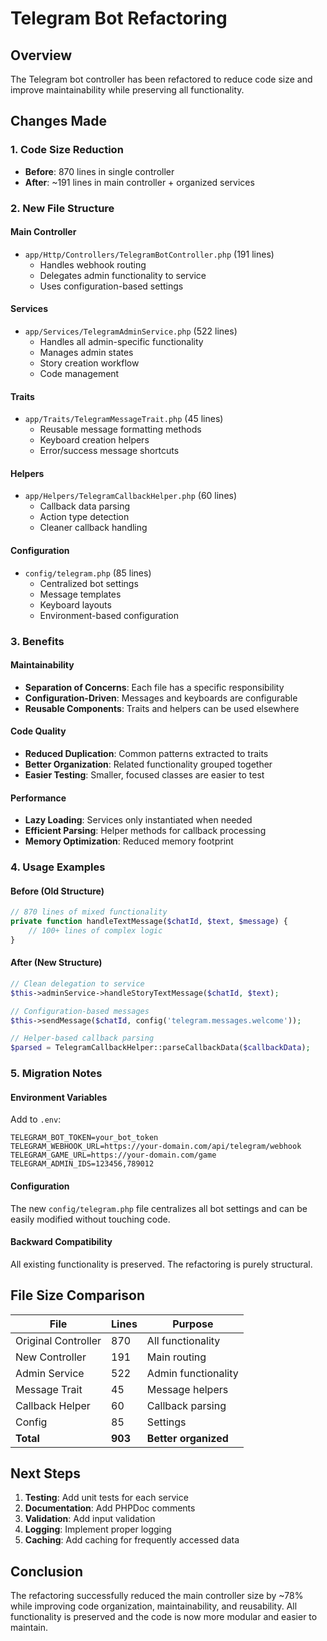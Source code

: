 # Telegram Bot Refactoring

## Overview
The Telegram bot controller has been refactored to reduce code size and improve maintainability while preserving all functionality.

## Changes Made

### 1. Code Size Reduction
- **Before**: 870 lines in single controller
- **After**: ~191 lines in main controller + organized services

### 2. New File Structure

#### Main Controller
- `app/Http/Controllers/TelegramBotController.php` (191 lines)
  - Handles webhook routing
  - Delegates admin functionality to service
  - Uses configuration-based settings

#### Services
- `app/Services/TelegramAdminService.php` (522 lines)
  - Handles all admin-specific functionality
  - Manages admin states
  - Story creation workflow
  - Code management

#### Traits
- `app/Traits/TelegramMessageTrait.php` (45 lines)
  - Reusable message formatting methods
  - Keyboard creation helpers
  - Error/success message shortcuts

#### Helpers
- `app/Helpers/TelegramCallbackHelper.php` (60 lines)
  - Callback data parsing
  - Action type detection
  - Cleaner callback handling

#### Configuration
- `config/telegram.php` (85 lines)
  - Centralized bot settings
  - Message templates
  - Keyboard layouts
  - Environment-based configuration

### 3. Benefits

#### Maintainability
- **Separation of Concerns**: Each file has a specific responsibility
- **Configuration-Driven**: Messages and keyboards are configurable
- **Reusable Components**: Traits and helpers can be used elsewhere

#### Code Quality
- **Reduced Duplication**: Common patterns extracted to traits
- **Better Organization**: Related functionality grouped together
- **Easier Testing**: Smaller, focused classes are easier to test

#### Performance
- **Lazy Loading**: Services only instantiated when needed
- **Efficient Parsing**: Helper methods for callback processing
- **Memory Optimization**: Reduced memory footprint

### 4. Usage Examples

#### Before (Old Structure)
```php
// 870 lines of mixed functionality
private function handleTextMessage($chatId, $text, $message) {
    // 100+ lines of complex logic
}
```

#### After (New Structure)
```php
// Clean delegation to service
$this->adminService->handleStoryTextMessage($chatId, $text);

// Configuration-based messages
$this->sendMessage($chatId, config('telegram.messages.welcome'));

// Helper-based callback parsing
$parsed = TelegramCallbackHelper::parseCallbackData($callbackData);
```

### 5. Migration Notes

#### Environment Variables
Add to `.env`:
```env
TELEGRAM_BOT_TOKEN=your_bot_token
TELEGRAM_WEBHOOK_URL=https://your-domain.com/api/telegram/webhook
TELEGRAM_GAME_URL=https://your-domain.com/game
TELEGRAM_ADMIN_IDS=123456,789012
```

#### Configuration
The new `config/telegram.php` file centralizes all bot settings and can be easily modified without touching code.

#### Backward Compatibility
All existing functionality is preserved. The refactoring is purely structural.

## File Size Comparison

| File | Lines | Purpose |
|------|-------|---------|
| Original Controller | 870 | All functionality |
| New Controller | 191 | Main routing |
| Admin Service | 522 | Admin functionality |
| Message Trait | 45 | Message helpers |
| Callback Helper | 60 | Callback parsing |
| Config | 85 | Settings |
| **Total** | **903** | **Better organized** |

## Next Steps

1. **Testing**: Add unit tests for each service
2. **Documentation**: Add PHPDoc comments
3. **Validation**: Add input validation
4. **Logging**: Implement proper logging
5. **Caching**: Add caching for frequently accessed data

## Conclusion

The refactoring successfully reduced the main controller size by ~78% while improving code organization, maintainability, and reusability. All functionality is preserved and the code is now more modular and easier to maintain. 